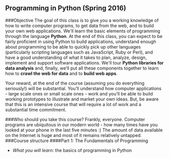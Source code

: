 ## Programming in Python (Spring 2016)
###Objective
The goal of this class is to give you a working knowledge of how to write computer programs, to get data from the web, and to build your own web applications. We'll learn the basic elements of programming through the language **Python**. At the end of this class, you can expect to be fairly proficient in using Python to build applications, understand enough about programming to be able to quickly pick up other languages (particularly scripting languages such as JavaScript, Ruby or Perl), and have a good understanding of what it takes to plan, analyze, design, implement and support software applications. We'll tour **Python libraries for data analysis** and, finally, we’ll put all these components together to learn how to **crawl the web for data** and to **build web apps**. 

Your reward, at the end of the course (assuming you do everything seriously!) will be substantial. You’ll understand how computer applications  - large scale ones or small scale ones - work and you’ll be able to build working prototypes to illustrate and market your own ideas. But, be aware that this is an intensive course that will require a lot of work and a substantial time commitment. 

###Who should you take this course?
Frankly, everyone. Computer programs are ubiquitous in our modern world - how many times have you looked at your phone in the last five minutes :) The amount of data available on the Internet is huge and most of it remains relatively untapped. 
###Course structure
####Part 1: The Fundamentals of Programming
* *What you will learn*: the basics of programming in Python

